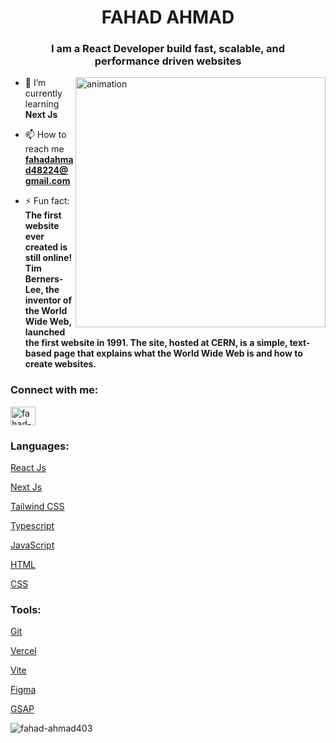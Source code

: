 <h1 align="center">FAHAD AHMAD</h1>
<h3 align="center">I am a React Developer build fast, scalable, and <br> performance driven websites</h3>

<img align="right" width="400px" src="https://cdn.dribbble.com/users/1059583/screenshots/4171367/coding-freak.gif" alt="animation">

- 🌱 I’m currently learning **Next Js**

- 📫 How to reach me **fahadahmad48224@gmail.com**

- ⚡ Fun fact: **The first website ever created is still online! Tim Berners-Lee, the inventor of the World Wide Web, launched the first website in 1991. The site, hosted at CERN, is a simple, text-based page that explains what the World Wide Web is and how to create websites.**

<h3 align="left">Connect with me:</h3>
<p align="left">
<a href="https://linkedin.com/in/fahad-ahmad-246477302" target="blank"><img align="center" src="https://raw.githubusercontent.com/rahuldkjain/github-profile-readme-generator/master/src/images/icons/Social/linked-in-alt.svg" alt="fahad-ahmad-246477302" height="30" width="40" /></a>
</p>

<p align="left">
  <span>
  <h3>Languages:</h3>
  <a href="https://react.dev/" target="_blank" rel="noreferrer">
    <p>React Js</p>
  </a>
  <a href="https://nextjs.org/" target="_blank" rel="noreferrer">
    <p>Next Js</p>
  </a>
  <a href="https://tailwindcss.com/" target="_blank" rel="noreferrer">
    <p>Tailwind CSS</p>
  </a>
  <a href="https://www.typescriptlang.org/" target="_blank" rel="noreferrer">
    <p>Typescript</p>
  </a>
  <a href="https://www.w3schools.com/js/" target="_blank" rel="noreferrer">
    <p>JavaScript</p>
  </a>
  <a href="https://www.w3schools.com/html/" target="_blank" rel="noreferrer">
    <p>HTML</p>
  </a>
  <a href="https://www.w3schools.com/css/" target="_blank" rel="noreferrer">
    <p>CSS</p>
  </a>
  </span>
  <span>
  <h3>Tools:</h3>
  <a href="https://git-scm.com/" target="_blank" rel="noreferrer">
    <p>Git</p>
  </a>
  <a href="https://vercel.com/" target="_blank" rel="noreferrer">
    <p>Vercel</p>
  </a>
  <a href="https://vite.dev/" target="_blank" rel="noreferrer">
    <p>Vite</p>
  </a>
  <a href="https://www.figma.com/" target="_blank" rel="noreferrer">
    <p>Figma</p>
  </a>
  <a href="https://gsap.com/" target="_blank" rel="noreferrer">
    <p>GSAP</p>
  </a>
  </span>
</p>

<p><img align="center" src="https://github-readme-streak-stats.herokuapp.com/?user=fahad-ahmad403&" alt="fahad-ahmad403" /></p>
